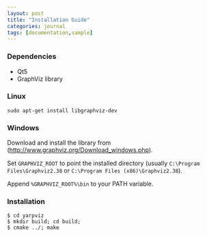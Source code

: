 ```yaml
---
layout: post
title: "Installation Guide"
categories: journal
tags: [documentation,sample]
---
```



### Dependencies
 - Qt5
 - GraphViz library


### Linux

`sudo apt-get install libgraphviz-dev`

### Windows

Download and install the library from (http://www.graphviz.org/Download_windows.php).

Set `GRAPHVIZ_ROOT` to point the installed directory (usually `C:\Program Files\Graphviz2.38` or `C:\Program Files (x86)\Graphviz2.38`).

Append `%GRAPHVIZ_ROOT%\bin` to your PATH variable.

### Installation

```
$ cd yarpviz
$ mkdir build; cd build;
$ cmake ../; make
```
